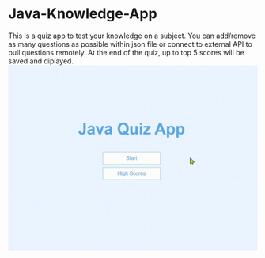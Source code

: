 # Java-Knowledge-App
This is a quiz app to test your knowledge on a subject. You can add/remove as many questions as possible within json file or connect to external API to pull questions remotely. 
At the end of the quiz, up to top 5 scores will be saved and diplayed.
![](Quiz_App.gif)
